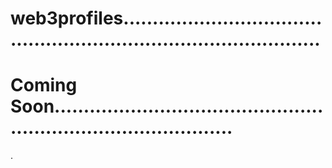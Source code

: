 # web3profiles.......................................................................................
# Coming Soon....................................................................................
.
